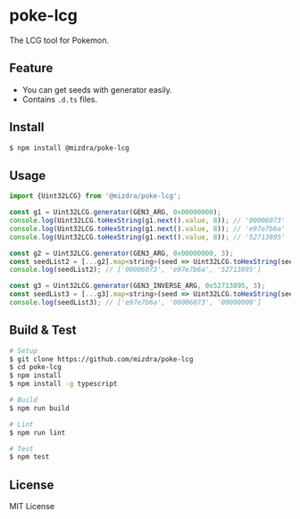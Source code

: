 # poke-lcg
The LCG tool for Pokemon.


## Feature
- You can get seeds with generator easily.
- Contains ``.d.ts`` files.


## Install
```bash
$ npm install @mizdra/poke-lcg
```


## Usage
```js
import {Uint32LCG} from '@mizdra/poke-lcg';

const g1 = Uint32LCG.generator(GEN3_ARG, 0x00000000);
console.log(Uint32LCG.toHexString(g1.next().value, 8)); // '00006073'
console.log(Uint32LCG.toHexString(g1.next().value, 8)); // 'e97e7b6a'
console.log(Uint32LCG.toHexString(g1.next().value, 8)); // '52713895'

const g2 = Uint32LCG.generator(GEN3_ARG, 0x00000000, 3);
const seedList2 = [...g2].map<string>(seed => Uint32LCG.toHexString(seed, 8))
console.log(seedList2); // ['00006073', 'e97e7b6a', '52713895']

const g3 = Uint32LCG.generator(GEN3_INVERSE_ARG, 0x52713895, 3);
const seedList3 = [...g3].map<string>(seed => Uint32LCG.toHexString(seed, 8));
console.log(seedList3); // ['e97e7b6a', '00006073', '00000000']
```


## Build & Test
```bash
# Setup
$ git clone https://github.com/mizdra/poke-lcg
$ cd poke-lcg
$ npm install
$ npm install -g typescript

# Build
$ npm run build

# Lint
$ npm run lint

# Test
$ npm test
```


## License
MIT License